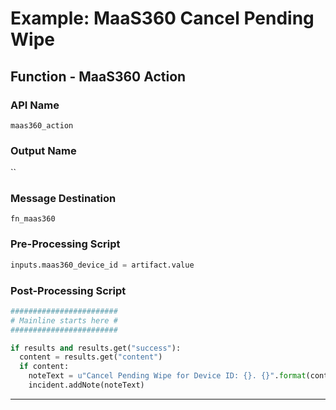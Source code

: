 <!--
    DO NOT MANUALLY EDIT THIS FILE
    THIS FILE IS AUTOMATICALLY GENERATED WITH resilient-sdk codegen
    Generated with resilient-sdk v50.1.262
-->

# Example: MaaS360 Cancel Pending Wipe

## Function - MaaS360 Action

### API Name
`maas360_action`

### Output Name
``

### Message Destination
`fn_maas360`

### Pre-Processing Script
```python
inputs.maas360_device_id = artifact.value
```

### Post-Processing Script
```python
########################
# Mainline starts here #
########################

if results and results.get("success"):
  content = results.get("content")
  if content:
    noteText = u"Cancel Pending Wipe for Device ID: {}. {}".format(content.get("maas360DeviceID"), content.get("description"))
    incident.addNote(noteText)
```

---

